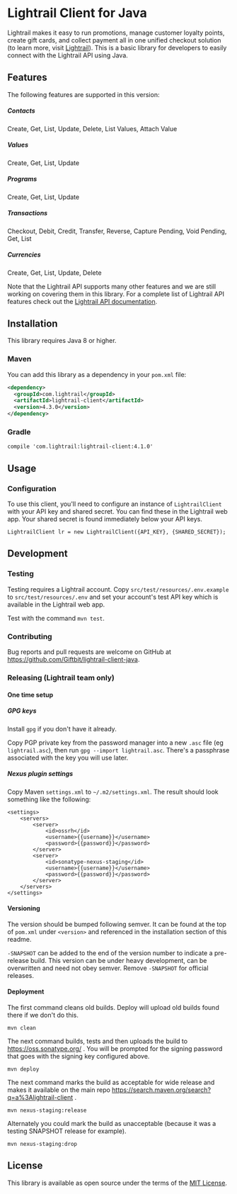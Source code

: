# Lightrail Client for Java

Lightrail makes it easy to run promotions, manage customer loyalty points, create gift cards, and collect payment all in one unified checkout solution (to learn more, visit [Lightrail](https://www.lightrail.com/)). This is a basic library for developers to easily connect with the Lightrail API using Java.

## Features

The following features are supported in this version:

##### Contacts
Create, Get, List, Update, Delete, List Values, Attach Value
 
##### Values
Create, Get, List, Update
  
##### Programs
Create, Get, List, Update

##### Transactions
Checkout, Debit, Credit, Transfer, Reverse, Capture Pending, Void Pending, Get, List
  
##### Currencies
Create, Get, List, Update, Delete

Note that the Lightrail API supports many other features and we are still working on covering them in this library. For a complete list of Lightrail API features check out the [Lightrail API documentation](https://www.lightrail.com/docs/).

## Installation

This library requires Java 8 or higher.

### Maven

You can add this library as a dependency in your `pom.xml` file:

```xml
<dependency>
  <groupId>com.lightrail</groupId>
  <artifactId>lightrail-client</artifactId>
  <version>4.3.0</version>
</dependency>
```

### Gradle

```text
compile 'com.lightrail:lightrail-client:4.1.0'
```

## Usage

### Configuration

To use this client, you'll need to configure an instance of `LightrailClient` with your API key and shared secret. You can find these in the Lightrail web app. Your shared secret is found immediately below your API keys.

```
LightrailClient lr = new LightrailClient({API_KEY}, {SHARED_SECRET});
```

## Development

### Testing

Testing requires a Lightrail account.  Copy `src/test/resources/.env.example` to `src/test/resources/.env` and set your account's test API key which is available in the Lightrail web app.

Test with the command `mvn test`.

### Contributing

Bug reports and pull requests are welcome on GitHub at <https://github.com/Giftbit/lightrail-client-java>.

### Releasing (Lightrail team only)

#### One time setup

##### GPG keys

Install `gpg` if you don't have it already.

Copy PGP private key from the password manager into a new `.asc` file (eg `lightrail.asc`), then run `gpg --import lightrail.asc`.  There's a passphrase associated with the key you will use later.

##### Nexus plugin settings

Copy Maven `settings.xml` to `~/.m2/settings.xml`.  The result should look something like the following:

```
<settings>
    <servers>
        <server>
            <id>ossrh</id>
            <username>{{username}}</username>
            <password>{{password}}</password>
        </server>
        <server>
            <id>sonatype-nexus-staging</id>
            <username>{{username}}</username>
            <password>{{password}}</password>
        </server>
    </servers>
</settings>
```

#### Versioning

The version should be bumped following semver.  It can be found at the top of `pom.xml` under `<version>` and referenced in the installation section of this readme.

`-SNAPSHOT` can be added to the end of the version number to indicate a pre-release build.  This version can be under heavy development, can be overwritten and need not obey semver.  Remove `-SNAPSHOT` for official releases.

#### Deployment

The first command cleans old builds.  Deploy will upload old builds found there if we don't do this.

`mvn clean`

The next command builds, tests and then uploads the build to https://oss.sonatype.org/ .  You will be prompted for the signing password that goes with the signing key configured above.

`mvn deploy`

The next command marks the build as acceptable for wide release and makes it available on the main repo https://search.maven.org/search?q=a%3Alightrail-client .

`mvn nexus-staging:release`

Alternately you could mark the build as unacceptable (because it was a testing SNAPSHOT release for example).

`mvn nexus-staging:drop`

## License

This library is available as open source under the terms of the [MIT License](http://opensource.org/licenses/MIT).
